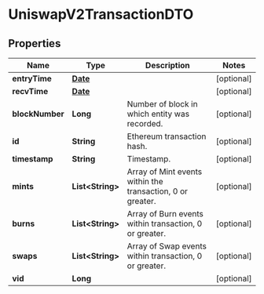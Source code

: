

# UniswapV2TransactionDTO

## Properties

Name | Type | Description | Notes
------------ | ------------- | ------------- | -------------
**entryTime** | [**Date**](Date.md) |  |  [optional]
**recvTime** | [**Date**](Date.md) |  |  [optional]
**blockNumber** | **Long** | Number of block in which entity was recorded. |  [optional]
**id** | **String** | Ethereum transaction hash. |  [optional]
**timestamp** | **String** | Timestamp. |  [optional]
**mints** | **List&lt;String&gt;** | Array of Mint events within the transaction, 0 or greater. |  [optional]
**burns** | **List&lt;String&gt;** | Array of Burn events within transaction, 0 or greater. |  [optional]
**swaps** | **List&lt;String&gt;** | Array of Swap events within transaction, 0 or greater. |  [optional]
**vid** | **Long** |  |  [optional]




